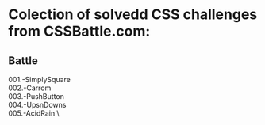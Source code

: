 # Colection of solvedd CSS challenges from CSSBattle.com:

## Battle
001.-SimplySquare  \
002.-Carrom  \
003.-PushButton  \
004.-UpsnDowns  \
005.-AcidRain  \

